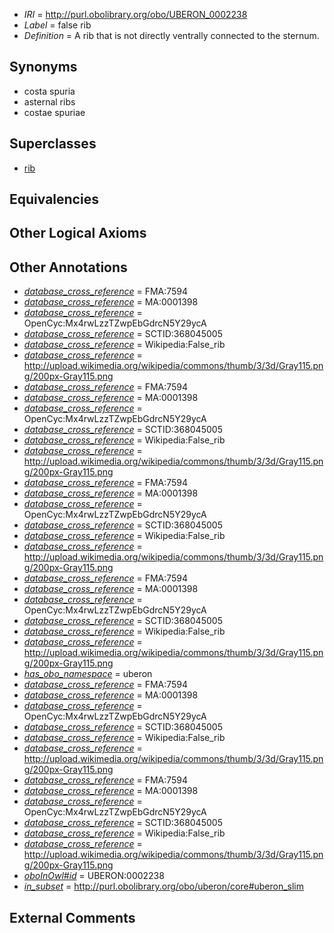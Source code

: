  * *IRI* = http://purl.obolibrary.org/obo/UBERON_0002238
 * *Label* = false rib
 * *Definition* = A rib that is not directly ventrally connected to the sternum.

## Synonyms

 * costa spuria
 * asternal ribs
 * costae spuriae

## Superclasses

 * [rib](../../UBERON/28/UBERON_0002228.md)

## Equivalencies


## Other Logical Axioms


## Other Annotations

 * *[database_cross_reference](../../ef/oboInOwl#hasDbXref.md)* = FMA:7594
 * *[database_cross_reference](../../ef/oboInOwl#hasDbXref.md)* = MA:0001398
 * *[database_cross_reference](../../ef/oboInOwl#hasDbXref.md)* = OpenCyc:Mx4rwLzzTZwpEbGdrcN5Y29ycA
 * *[database_cross_reference](../../ef/oboInOwl#hasDbXref.md)* = SCTID:368045005
 * *[database_cross_reference](../../ef/oboInOwl#hasDbXref.md)* = Wikipedia:False_rib
 * *[database_cross_reference](../../ef/oboInOwl#hasDbXref.md)* = http://upload.wikimedia.org/wikipedia/commons/thumb/3/3d/Gray115.png/200px-Gray115.png
 * *[database_cross_reference](../../ef/oboInOwl#hasDbXref.md)* = FMA:7594
 * *[database_cross_reference](../../ef/oboInOwl#hasDbXref.md)* = MA:0001398
 * *[database_cross_reference](../../ef/oboInOwl#hasDbXref.md)* = OpenCyc:Mx4rwLzzTZwpEbGdrcN5Y29ycA
 * *[database_cross_reference](../../ef/oboInOwl#hasDbXref.md)* = SCTID:368045005
 * *[database_cross_reference](../../ef/oboInOwl#hasDbXref.md)* = Wikipedia:False_rib
 * *[database_cross_reference](../../ef/oboInOwl#hasDbXref.md)* = http://upload.wikimedia.org/wikipedia/commons/thumb/3/3d/Gray115.png/200px-Gray115.png
 * *[database_cross_reference](../../ef/oboInOwl#hasDbXref.md)* = FMA:7594
 * *[database_cross_reference](../../ef/oboInOwl#hasDbXref.md)* = MA:0001398
 * *[database_cross_reference](../../ef/oboInOwl#hasDbXref.md)* = OpenCyc:Mx4rwLzzTZwpEbGdrcN5Y29ycA
 * *[database_cross_reference](../../ef/oboInOwl#hasDbXref.md)* = SCTID:368045005
 * *[database_cross_reference](../../ef/oboInOwl#hasDbXref.md)* = Wikipedia:False_rib
 * *[database_cross_reference](../../ef/oboInOwl#hasDbXref.md)* = http://upload.wikimedia.org/wikipedia/commons/thumb/3/3d/Gray115.png/200px-Gray115.png
 * *[database_cross_reference](../../ef/oboInOwl#hasDbXref.md)* = FMA:7594
 * *[database_cross_reference](../../ef/oboInOwl#hasDbXref.md)* = MA:0001398
 * *[database_cross_reference](../../ef/oboInOwl#hasDbXref.md)* = OpenCyc:Mx4rwLzzTZwpEbGdrcN5Y29ycA
 * *[database_cross_reference](../../ef/oboInOwl#hasDbXref.md)* = SCTID:368045005
 * *[database_cross_reference](../../ef/oboInOwl#hasDbXref.md)* = Wikipedia:False_rib
 * *[database_cross_reference](../../ef/oboInOwl#hasDbXref.md)* = http://upload.wikimedia.org/wikipedia/commons/thumb/3/3d/Gray115.png/200px-Gray115.png
 * *[has_obo_namespace](../../ce/oboInOwl#hasOBONamespace.md)* = uberon
 * *[database_cross_reference](../../ef/oboInOwl#hasDbXref.md)* = FMA:7594
 * *[database_cross_reference](../../ef/oboInOwl#hasDbXref.md)* = MA:0001398
 * *[database_cross_reference](../../ef/oboInOwl#hasDbXref.md)* = OpenCyc:Mx4rwLzzTZwpEbGdrcN5Y29ycA
 * *[database_cross_reference](../../ef/oboInOwl#hasDbXref.md)* = SCTID:368045005
 * *[database_cross_reference](../../ef/oboInOwl#hasDbXref.md)* = Wikipedia:False_rib
 * *[database_cross_reference](../../ef/oboInOwl#hasDbXref.md)* = http://upload.wikimedia.org/wikipedia/commons/thumb/3/3d/Gray115.png/200px-Gray115.png
 * *[database_cross_reference](../../ef/oboInOwl#hasDbXref.md)* = FMA:7594
 * *[database_cross_reference](../../ef/oboInOwl#hasDbXref.md)* = MA:0001398
 * *[database_cross_reference](../../ef/oboInOwl#hasDbXref.md)* = OpenCyc:Mx4rwLzzTZwpEbGdrcN5Y29ycA
 * *[database_cross_reference](../../ef/oboInOwl#hasDbXref.md)* = SCTID:368045005
 * *[database_cross_reference](../../ef/oboInOwl#hasDbXref.md)* = Wikipedia:False_rib
 * *[database_cross_reference](../../ef/oboInOwl#hasDbXref.md)* = http://upload.wikimedia.org/wikipedia/commons/thumb/3/3d/Gray115.png/200px-Gray115.png
 * *[oboInOwl#id](../../id/oboInOwl#id.md)* = UBERON:0002238
 * *[in_subset](../../et/oboInOwl#inSubset.md)* = http://purl.obolibrary.org/obo/uberon/core#uberon_slim

## External Comments

